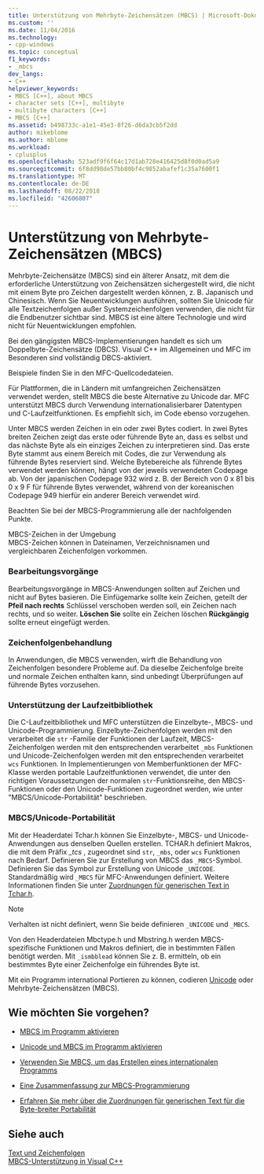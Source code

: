 ```yaml
---
title: Unterstützung von Mehrbyte-Zeichensätzen (MBCS) | Microsoft-Dokumentation
ms.custom: ''
ms.date: 11/04/2016
ms.technology:
- cpp-windows
ms.topic: conceptual
f1_keywords:
- _mbcs
dev_langs:
- C++
helpviewer_keywords:
- MBCS [C++], about MBCS
- character sets [C++], multibyte
- multibyte characters [C++]
- MBCS [C++]
ms.assetid: b498733c-a1e1-45e3-8f26-d6da3cb5f2dd
author: mikeblome
ms.author: mblome
ms.workload:
- cplusplus
ms.openlocfilehash: 523adf9f6f64c17d1ab728e416425d8f0d0ad5a9
ms.sourcegitcommit: 6f8dd98de57bb80bf4c9852abafef1c35a7600f1
ms.translationtype: MT
ms.contentlocale: de-DE
ms.lasthandoff: 08/22/2018
ms.locfileid: "42606807"
---
```

# <a name="support-for-multibyte-character-sets-mbcss"></a>Unterstützung von Mehrbyte-Zeichensätzen (MBCS)
Mehrbyte-Zeichensätze (MBCS) sind ein älterer Ansatz, mit dem die erforderliche Unterstützung von Zeichensätzen sichergestellt wird, die nicht mit einem Byte pro Zeichen dargestellt werden können, z. B. Japanisch und Chinesisch. Wenn Sie Neuentwicklungen ausführen, sollten Sie Unicode für alle Textzeichenfolgen außer Systemzeichenfolgen verwenden, die nicht für die Endbenutzer sichtbar sind. MBCS ist eine ältere Technologie und wird nicht für Neuentwicklungen empfohlen.  
  
 Bei den gängigsten MBCS-Implementierungen handelt es sich um Doppelbyte-Zeichensätze (DBCS). Visual C++ im Allgemeinen und MFC im Besonderen sind vollständig DBCS-aktiviert.  
  
 Beispiele finden Sie in den MFC-Quellcodedateien.  
  
 Für Plattformen, die in Ländern mit umfangreichen Zeichensätzen verwendet werden, stellt MBCS die beste Alternative zu Unicode dar. MFC unterstützt MBCS durch Verwendung internationalisierbarer Datentypen und C-Laufzeitfunktionen. Es empfiehlt sich, im Code ebenso vorzugehen.  
  
 Unter MBCS werden Zeichen in ein oder zwei Bytes codiert. In zwei Bytes breiten Zeichen zeigt das erste oder führende Byte an, dass es selbst und das nächste Byte als ein einziges Zeichen zu interpretieren sind. Das erste Byte stammt aus einem Bereich mit Codes, die zur Verwendung als führende Bytes reserviert sind. Welche Bytebereiche als führende Bytes verwendet werden können, hängt von der jeweils verwendeten Codepage ab. Von der japanischen Codepage 932 wird z. B. der Bereich von 0 x 81 bis 0 x 9 F für führende Bytes verwendet, während von der koreanischen Codepage 949 hierfür ein anderer Bereich verwendet wird.  
  
 Beachten Sie bei der MBCS-Programmierung alle der nachfolgenden Punkte.  
  
 MBCS-Zeichen in der Umgebung  
 MBCS-Zeichen können in Dateinamen, Verzeichnisnamen und vergleichbaren Zeichenfolgen vorkommen.  
  
### <a name="editing-operations"></a>Bearbeitungsvorgänge  
 Bearbeitungsvorgänge in MBCS-Anwendungen sollten auf Zeichen und nicht auf Bytes basieren. Die Einfügemarke sollte kein Zeichen, geteilt der **Pfeil nach rechts** Schlüssel verschoben werden soll, ein Zeichen nach rechts, und so weiter. **Löschen Sie** sollte ein Zeichen löschen **Rückgängig** sollte erneut eingefügt werden.  
  
### <a name="string-handling"></a>Zeichenfolgenbehandlung  
 In Anwendungen, die MBCS verwenden, wirft die Behandlung von Zeichenfolgen besondere Probleme auf. Da dieselbe Zeichenfolge breite und normale Zeichen enthalten kann, sind unbedingt Überprüfungen auf führende Bytes vorzusehen.  
  
### <a name="run-time-library-support"></a>Unterstützung der Laufzeitbibliothek  
 Die C-Laufzeitbibliothek und MFC unterstützen die Einzelbyte-, MBCS- und Unicode-Programmierung. Einzelbyte-Zeichenfolgen werden mit den verarbeitet die `str` -Familie der Funktionen der Laufzeit, MBCS-Zeichenfolgen werden mit den entsprechenden verarbeitet `_mbs` Funktionen und Unicode-Zeichenfolgen werden mit den entsprechenden verarbeitet `wcs` Funktionen. In Implementierungen von Memberfunktionen der MFC-Klasse werden portable Laufzeitfunktionen verwendet, die unter den richtigen Voraussetzungen der normalen `str`-Funktionsreihe, den MBCS-Funktionen oder den Unicode-Funktionen zugeordnet werden, wie unter "MBCS/Unicode-Portabilität" beschrieben.  
  
### <a name="mbcsunicode-portability"></a>MBCS/Unicode-Portabilität  
 Mit der Headerdatei Tchar.h können Sie Einzelbyte-, MBCS- und Unicode-Anwendungen aus denselben Quellen erstellen. TCHAR.h definiert Makros, die mit dem Präfix *_tcs* , zugeordnet sind `str`, `_mbs`, oder `wcs` Funktionen nach Bedarf. Definieren Sie zur Erstellung von MBCS das `_MBCS`-Symbol. Definieren Sie das Symbol zur Erstellung von Unicode `_UNICODE`. Standardmäßig wird `_MBCS` für MFC-Anwendungen definiert. Weitere Informationen finden Sie unter [Zuordnungen für generischen Text in Tchar.h](../text/generic-text-mappings-in-tchar-h.md).  
  
> [!NOTE]
>  Verhalten ist nicht definiert, wenn Sie beide definieren `_UNICODE` und `_MBCS`.  
  
 Von den Headerdateien Mbctype.h und Mbstring.h werden MBCS-spezifische Funktionen und Makros definiert, die in bestimmten Fällen benötigt werden. Mit `_ismbblead` können Sie z. B. ermitteln, ob ein bestimmtes Byte einer Zeichenfolge ein führendes Byte ist.  
  
 Mit ein Programm international Portieren zu können, codieren [Unicode](../text/support-for-unicode.md) oder Mehrbyte-Zeichensätzen (MBCS).  
  
## <a name="what-do-you-want-to-do"></a>Wie möchten Sie vorgehen?  
  
-   [MBCS im Programm aktivieren](../text/international-enabling.md)  
  
-   [Unicode und MBCS im Programm aktivieren](../text/internationalization-strategies.md)  
  
-   [Verwenden Sie MBCS, um das Erstellen eines internationalen Programms](../text/mbcs-programming-tips.md)  
  
-   [Eine Zusammenfassung zur MBCS-Programmierung](../text/mbcs-programming-tips.md)  
  
-   [Erfahren Sie mehr über die Zuordnungen für generischen Text für die Byte-breiter Portabilität](../text/generic-text-mappings-in-tchar-h.md)  
  
## <a name="see-also"></a>Siehe auch  
 [Text und Zeichenfolgen](../text/text-and-strings-in-visual-cpp.md)   
 [MBCS-Unterstützung in Visual C++](../text/mbcs-support-in-visual-cpp.md)